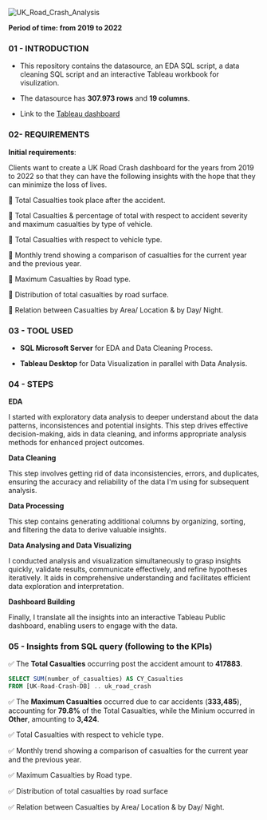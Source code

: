 ![UK_Road_Crash_Analysis](https://github.com/Huyen-P/UK-Road-Crash-Analysis-2019-2022/assets/72473316/b5010b86-6aa6-45fd-962d-c2d3cff633fe)

**Period of time: from 2019 to 2022**

### 01 - INTRODUCTION
- This repository contains the datasource, an EDA SQL script, a data cleaning SQL script and an interactive Tableau workbook for visulization.

- The datasource has **307.973 rows** and **19 columns**.

- Link to the [Tableau dashboard](https://public.tableau.com/app/profile/huyen.phan5825/viz/RoadAccidentDashboard_16962422435460/Dashboard1)

### 02- REQUIREMENTS
**Initial requirements**: 

Clients want to create a UK Road Crash dashboard for the years from 2019 to 2022 so that they can have the following insights with the hope that they can minimize the loss of lives.

📌 Total Casualties took place after the accident.

📌 Total Casualties & percentage of total with respect to accident severity and maximum casualties by type of vehicle.

📌 Total Casualties with respect to vehicle type.

📌 Monthly trend showing a comparison of casualties for the current year and the previous year.

📌 Maximum Casualties by Road type.

📌 Distribution of total casualties by road surface.

📌 Relation between Casualties by Area/ Location & by Day/ Night.

### 03 - TOOL USED
- **SQL Microsoft Server** for EDA and Data Cleaning Process.

- **Tableau Desktop** for Data Visualization in parallel with Data Analysis.

### 04 - STEPS
**EDA**

I started with exploratory data analysis to deeper understand about the data patterns, inconsistences and potential insights. This step drives effective decision-making, aids in data cleaning, and informs appropriate analysis methods for enhanced project outcomes.

**Data Cleaning**

This step involves getting rid of data inconsistencies, errors, and duplicates, ensuring the accuracy and reliability of the data I'm using for subsequent analysis.

**Data Processing**

This step contains generating additional columns by organizing, sorting, and filtering the data to derive valuable insights.

**Data Analysing and Data Visualizing**

I conducted analysis and visualization simultaneously to grasp insights quickly, validate results, communicate effectively, and refine hypotheses iteratively. It aids in comprehensive understanding and facilitates efficient data exploration and interpretation.

**Dashboard Building** 

Finally, I translate all the insights into an interactive Tableau Public dashboard, enabling users to engage with the data.

### 05 - Insights from SQL query (following to the KPIs)
✅ The **Total Casualties** occurring post the accident amount to **417883**.
```SQL
SELECT SUM(number_of_casualties) AS CY_Casualties
FROM [UK-Road-Crash-DB] .. uk_road_crash
```
✅ The **Maximum Casualties** occurred due to car accidents (**333,485**), accounting for **79.8%** of the Total Casualties, while the Minium occurred in **Other**, amounting to **3,424**.

✅ Total Casualties with respect to vehicle type.

✅ Monthly trend showing a comparison of casualties for the current year and the previous year.

✅ Maximum Casualties by Road type.

✅ Distribution of total casualties by road surface

✅ Relation between Casualties by Area/ Location & by Day/ Night.

